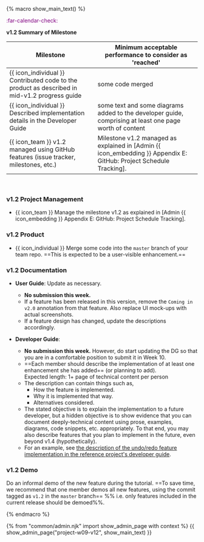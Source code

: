 {% macro show_main_text() %}
<div id="main">

<div id="title">

</div>
<div id="body">

<p class="lead" style="color: purple"><md>:far-calendar-check: <include src="project-timeline.md#v12-overview" inline /></md></p>



**v1.2 Summary of Milestone**

Milestone | Minimum acceptable performance to consider as 'reached'
--------- | -------------------------------------------------------
{{ icon_individual }} Contributed code to the product as described in mid-v1.2 progress guide | some code merged
{{ icon_individual }} Described implementation details in the Developer Guide | some text and some diagrams added to the developer guide, comprising at least one page worth of content
{{ icon_team }} v1.2 managed using GitHub features (issue tracker, milestones, etc.) | Milestone v1.2 managed as explained in <trigger trigger="click" for="modal:v12-projectTracking">[Admin {{ icon_embedding }} Appendix E: GitHub: Project Schedule Tracking]</trigger>.

<modal large title="Admin {{ icon_embedding }} Appendix E: GitHub: Project Issue Tracker Setup" id="modal:v12-issueTrackerSetup">
  <include src="appendixE-gitHub.md#issue-tracker-setup"/>
</modal>
<modal large title="Admin {{ icon_embedding }} Appendix E: GitHub: Project Schedule Tracking" id="modal:v12-projectTracking">
  <include src="appendixE-gitHub.md#project-schedule-tracking"/>
</modal>

  
### v1.2 Project Management

* {{ icon_team }} Manage the milestone v1.2 as explained in <trigger trigger="click" for="modal:v12-projectTracking">[Admin {{ icon_embedding }} Appendix E: GitHub: Project Schedule Tracking]</trigger>.

### v1.2 Product

* {{ icon_individual }} Merge some code into the `master` branch of your team repo. ==This is expected to be a user-visible enhancement.==

### v1.2 Documentation

* **User Guide**: Update as necessary.
  * **No submission this week.**
  * If a feature has been released in this version, remove the `Coming in v2.0` annotation from that feature. Also replace UI mock-ups with actual screenshots.
  * If a feature design has changed, update the descriptions accordingly.

* **Developer Guide**:
  * **No submission this week.** However, do start updating the DG so that you are in a comfortable position to submit it in Week 10.
  * ==Each member should describe the implementation of at least one enhancement she has added== (or planning to add). <br>
    Expected length: 1+ page of technical content per person
  * The description can contain things such as,
    * How the feature is implemented.
    * Why it is implemented that way.
    * Alternatives considered.
  * The stated objective is to explain the implementation to a future developer, but a hidden objective is to show evidence that you can document deeply-technical content using prose, examples, diagrams, code snippets, etc. appropriately. To that end, you may also describe features that you plan to implement in the future, even beyond v1.4 (hypothetically).
  * For an example, see [the description of the undo/redo feature implementation in the reference project's developer guide](https://github.com/nusCS2113-AY1920S1/addressbook-level3/blob/master/docs/DeveloperGuide.adoc#proposed-undoredo-feature).
  

### v1.2 Demo

Do an informal demo of the new feature during the tutorial. ==To save time, we recommend that one member demos all new features, using the commit tagged as `v1.2` in the `master` branch== %%&nbsp;i.e. only features included in the current release should be demoed%%.



</div>
</div>
{% endmacro %}

{% from "common/admin.njk" import show_admin_page with context %}
{{ show_admin_page("project-w09-v12", show_main_text) }}
